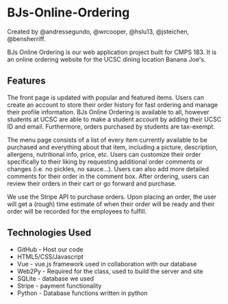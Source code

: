 # BJs-Online-Ordering
Created by @andressegundo, @wrcooper, @hslu13, @jsteichen, @bensherriff.

BJs Online Ordering is our web application project built for CMPS 183. It is an online ordering website for the UCSC dining location Banana Joe's.

## Features
The front page is updated with popular and featured items. Users can create an account to store their order history for fast ordering and manage their profile information. BJs Online Ordering is available to all, however students at UCSC are able to make a student account by adding their UCSC ID and email. Furthermore, orders purchased by students are tax-exempt.

The menu page consists of a list of every item currently available to be purchased and everything about that item, including a picture, description, allergens, nutritional info, price, etc. Users can customize their order specifically to their liking by requesting additional order comments or changes (i.e. no pickles, no sauce...). Users can also add more detailed comments for their order in the comment box. After ordering, users can review their orders in their cart or go forward and purchase.

We use the Stripe API to purchase orders. Upon placing an order, the user will get a (rough) time estimate of when their order will be ready and their order will be recorded for the employees to fulfill.

## Technologies Used
* GitHub - Host our code
* HTML5/CSS/Javascript
* Vue - vue.js framework used in collaboration with our database
* Web2Py - Required for the class, used to build the server and site
* SQLite - database we used
* Stripe - payment functionality
* Python - Database functions written in python
